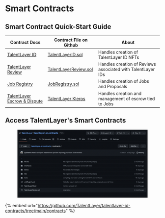 # Smart Contracts

## Smart Contract Quick-Start Guide

| Contract Docs                                          | Contract File on Github                                                                                                    | About                                                       |
| ------------------------------------------------------ | -------------------------------------------------------------------------------------------------------------------------- | ----------------------------------------------------------- |
| [TalentLayer ID](page-8.md)                            | [TalentLayerID.sol](https://github.com/TalentLayer/talentlayer-id-contracts/blob/main/contracts/TalentLayerID.sol)         | Handles creation of TalentLayer ID NFTs                     |
| [TalentLayer Review](page-7.md)                        | [TalentLayerReview.sol](https://github.com/TalentLayer/talentlayer-id-contracts/blob/main/contracts/TalentLayerReview.sol) | Handles creation of Reviews associated with TalentLayer IDs |
| [Job Registry](page-6.md)                              | [JobRegistry.sol](https://github.com/TalentLayer/talentlayer-id-contracts/blob/main/contracts/JobRegistry.sol)             | Handles creation of Jobs and Proposals                      |
| [TalentLayer Escrow & Dispute](escrow-and-disputes.md) | [TalentLayer Kleros](https://github.com/TalentLayer/talentlayer-id-contracts/tree/main/contracts/kleros)                   | Handles creation and management of escrow tied to Jobs      |

## Access TalentLayer's Smart Contracts

<figure><img src="../../.gitbook/assets/Screen Shot 2022-10-03 at 9.30.46 PM.png" alt=""><figcaption></figcaption></figure>

{% embed url="https://github.com/TalentLayer/talentlayer-id-contracts/tree/main/contracts" %}
